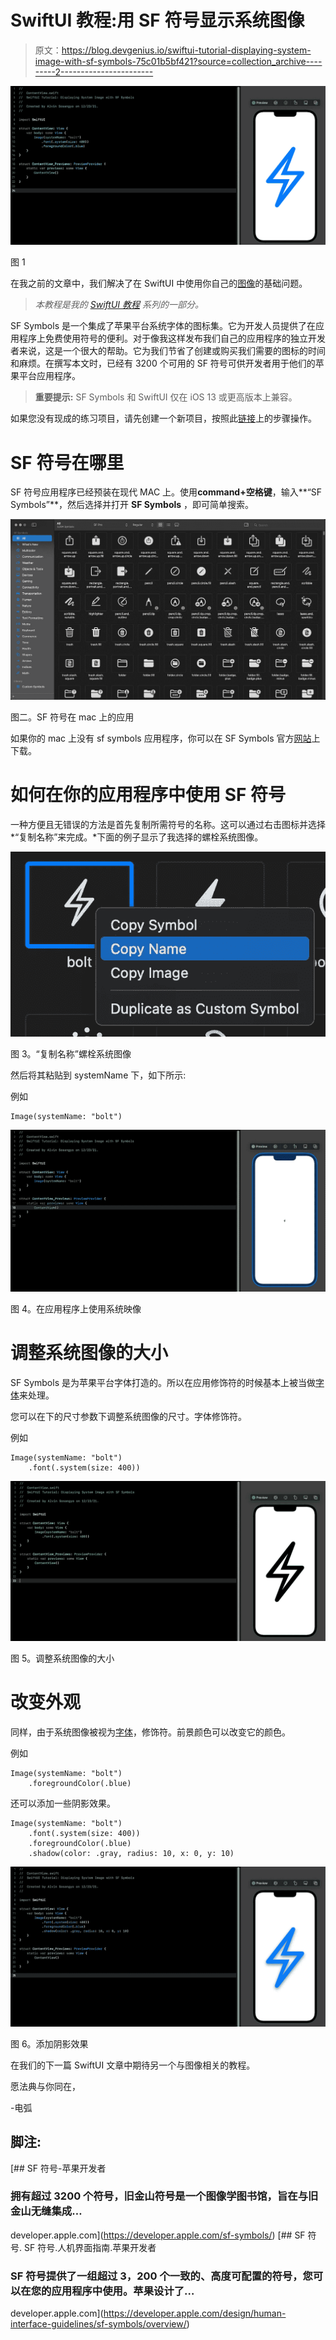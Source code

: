# SwiftUI 教程:用 SF 符号显示系统图像

> 原文：<https://blog.devgenius.io/swiftui-tutorial-displaying-system-image-with-sf-symbols-75c01b5bf421?source=collection_archive---------2----------------------->

![](img/49f6796d67b4b8575af374f11f6b8a61.png)

图 1

在我之前的文章中，我们解决了在 SwiftUI 中使用你自己的[图像](https://arc-sosangyo.medium.com/swiftui-tutorial-working-with-images-62040c279960)的基础问题。

> *本教程是我的* [*SwiftUI 教程*](https://arc-sosangyo.medium.com/list/swiftui-tutorial-03734e631240) *系列的一部分。*

SF Symbols 是一个集成了苹果平台系统字体的图标集。它为开发人员提供了在应用程序上免费使用符号的便利。对于像我这样发布我们自己的应用程序的独立开发者来说，这是一个很大的帮助。它为我们节省了创建或购买我们需要的图标的时间和麻烦。在撰写本文时，已经有 3200 个可用的 SF 符号可供开发者用于他们的苹果平台应用程序。

> **重要提示:** SF Symbols 和 SwiftUI 仅在 iOS 13 或更高版本上兼容。

如果您没有现成的练习项目，请先创建一个新项目，按照此[链接](/introduction-to-swiftui-creating-new-project-9adc502e1804)上的步骤操作。

# SF 符号在哪里

SF 符号应用程序已经预装在现代 MAC 上。使用**command+空格键**，输入**“SF Symbols”**，然后选择并打开 **SF Symbols** ，即可简单搜索。

![](img/3c5660f230bb9bddc8569b7124efacf0.png)

图二。SF 符号在 mac 上的应用

如果你的 mac 上没有 sf symbols 应用程序，你可以在 SF Symbols 官方[网站](https://developer.apple.com/sf-symbols/)上下载。

# 如何在你的应用程序中使用 SF 符号

一种方便且无错误的方法是首先复制所需符号的名称。这可以通过右击图标并选择*“复制名称”来完成。*下面的例子显示了我选择的螺栓系统图像。

![](img/2494ade1f9fed8a6477f5e87930cf185.png)

图 3。“复制名称”螺栓系统图像

然后将其粘贴到 systemName 下，如下所示:

例如

```
Image(systemName: "bolt")
```

![](img/4496d992745c18d5d4f584d0b2b9856f.png)

图 4。在应用程序上使用系统映像

# 调整系统图像的大小

SF Symbols 是为苹果平台字体打造的。所以在应用修饰符的时候基本上被当做[字体](/swiftui-tutorial-working-with-text-15de81494a07)来处理。

您可以在下的尺寸参数下调整系统图像的尺寸。字体修饰符。

例如

```
Image(systemName: "bolt")
    .font(.system(size: 400))
```

![](img/98b662f3cb5e28e99fad803a80c1ae93.png)

图 5。调整系统图像的大小

# 改变外观

同样，由于系统图像被视为[字体](/swiftui-tutorial-working-with-text-15de81494a07)，修饰符。前景颜色可以改变它的颜色。

例如

```
Image(systemName: "bolt")
    .foregroundColor(.blue)
```

还可以添加一些阴影效果。

```
Image(systemName: "bolt")
    .font(.system(size: 400))
    .foregroundColor(.blue)
    .shadow(color: .gray, radius: 10, x: 0, y: 10)
```

![](img/cebc8081efd04312d86700f1465bc8fd.png)

图 6。添加阴影效果

在我们的下一篇 SwiftUI 文章中期待另一个与图像相关的教程。

愿法典与你同在，

-电弧

## 脚注:

[](https://developer.apple.com/sf-symbols/) [## SF 符号-苹果开发者

### 拥有超过 3200 个符号，旧金山符号是一个图像学图书馆，旨在与旧金山无缝集成…

developer.apple.com](https://developer.apple.com/sf-symbols/) [](https://developer.apple.com/design/human-interface-guidelines/sf-symbols/overview/) [## SF 符号. SF 符号.人机界面指南.苹果开发者

### SF 符号提供了一组超过 3，200 个一致的、高度可配置的符号，您可以在您的应用程序中使用。苹果设计了…

developer.apple.com](https://developer.apple.com/design/human-interface-guidelines/sf-symbols/overview/)